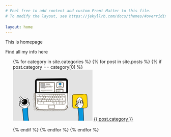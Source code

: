 ```yaml
---
# Feel free to add content and custom Front Matter to this file.
# To modify the layout, see https://jekyllrb.com/docs/themes/#overriding-theme-defaults

layout: home
---
```



This is homepage


Find all my info here

<ul>
    {% for category in site.categories %}
        {% for post in site.posts %}
            {% if post.category == category[0] %}
                <div>
                <!-- The image size is 500px*320px -->
                <img src="./professional.gif" style="width:250px;height:160px;">
                <a href="{{ post.category }}">{{ post.category }}</a>
                </div>
                <br>
            {% endif %}
        {% endfor %}
    {% endfor %}
</ul>